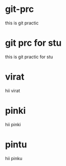 # git-prc
this is git practic 
# git prc for stu
this is git practic for stu
# virat
hii virat
# pinki
hii pinki 
# pintu
hii pinku

